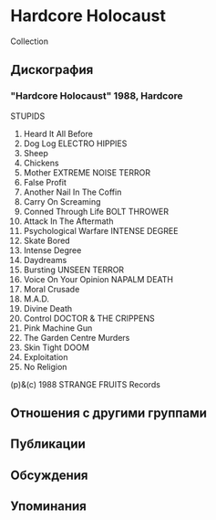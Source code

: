 # Hardcore Holocaust

Collection

## Дискография

### "Hardcore Holocaust" 1988, Hardcore

 STUPIDS
1. Heard It All Before
2. Dog Log
 ELECTRO HIPPIES
1. Sheep
2. Chickens
3. Mother
 EXTREME NOISE TERROR
1. False Profit
2. Another Nail In The Coffin
3. Carry On Screaming
4. Conned Through Life
 BOLT THROWER
1. Attack In The Aftermath
2. Psychological Warfare
 INTENSE DEGREE
1. Skate Bored
2. Intense Degree
3. Daydreams
4. Bursting
 UNSEEN TERROR
1. Voice On Your Opinion
 NAPALM DEATH
1. Moral Crusade
2. M.A.D.
3. Divine Death
4. Control
 DOCTOR & THE CRIPPENS
1. Pink Machine Gun
2. The Garden Centre Murders
3. Skin Tight
 DOOM
1. Exploitation
2. No Religion

(p)&(c) 1988 STRANGE FRUITS Records


## Отношения с другими группами


## Публикации


## Обсуждения


## Упоминания


